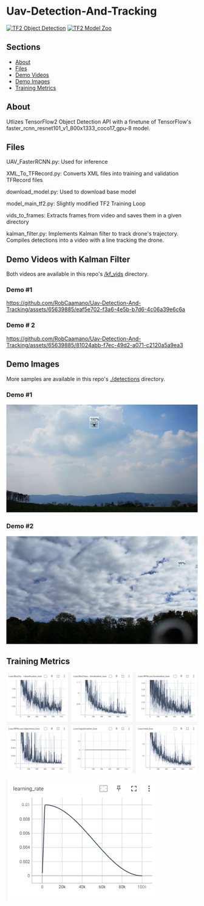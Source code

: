 # Uav-Detection-And-Tracking
<a href="https://github.com/tensorflow/models/tree/master/research/object_detection" target="_parent"><img src="https://img.shields.io/badge/TensorFlow-2.2-FF6F00?logo=tensorflow" alt="TF2 Object Detection"/></a>
<a href="https://github.com/tensorflow/models/blob/master/research/object_detection/g3doc/tf2_detection_zoo.md" target="_parent"><img src="https://img.shields.io/badge/TensorFlow-2.2-FF6F00?logo=tensorflow" alt="TF2 Model Zoo"/></a>

## Sections

- [About](#about)
- [Files](#files)
- [Demo Videos](#demo-kalman)
- [Demo Images](#demo)
- [Training Metrics](#metrics)

## About <a id="about"></a>

Utlizes TensorFlow2 Object Detection API with a finetune of TensorFlow's faster_rcnn_resnet101_v1_800x1333_coco17_gpu-8 model.

## Files <a id="files"></a>

UAV_FasterRCNN.py: Used for inference

XML_To_TFRecord.py: Converts XML files into training and validation TFRecord files

download_model.py: Used to download base model

model_main_tf2.py: Slightly modified TF2 Training Loop

vids_to_frames: Extracts frames from video and saves them in a given directory

kalman_filter.py: Implements Kalman filter to track drone's trajectory. Compiles detections into a video with a line tracking the drone.


## Demo Videos with Kalman Filter <a id="demo-kalman"></a>

Both videos are available in this repo's [/kf_vids](https://github.com/RobCaamano/Uav-Detection-And-Tracking/tree/main/kf_vids) directory.

### Demo #1

https://github.com/RobCaamano/Uav-Detection-And-Tracking/assets/65639885/eaf5e702-f3a6-4e5b-b7d6-4c06a39e6c6a


### Demo # 2

https://github.com/RobCaamano/Uav-Detection-And-Tracking/assets/65639885/81024abb-f7ec-49d2-a071-c2120a5a9ea3


## Demo Images <a id="demo"></a>

More samples are available in this repo's [./detections](https://github.com/RobCaamano/Uav-Detection-And-Tracking/tree/main/detections) directory.

### Demo #1

![frame 0](https://github.com/RobCaamano/Uav-Detection-And-Tracking/blob/main/detections/frame_0.jpg)

### Demo #2

![frame 7547](https://github.com/RobCaamano/Uav-Detection-And-Tracking/blob/main/detections/frame_7547.jpg)


## Training Metrics <a id="metrics"></a>

![Metrics 1](https://github.com/RobCaamano/Uav-Detection-And-Tracking/blob/main/metrics_1.png)

![Learning rate](https://github.com/RobCaamano/Uav-Detection-And-Tracking/blob/main/lr.png)
